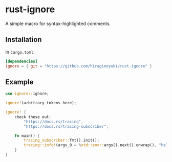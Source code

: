 # rust-ignore
A simple macro for syntax-highlighted comments.

## Installation
In `Cargo.toml`:
```toml
[dependencies]
ignore = { git = "https://github.com/hiraginoyuki/rust-ignore" }
```

## Example
```rust
use ignore::ignore;

ignore!(arbitrary tokens here);

ignore! {
    check these out:
        "https://docs.rs/tracing",
        "https://docs.rs/tracing-subscriber",

    fn main() {
        tracing_subscriber::fmt().init();
        tracing::info!(argv_0 = %std::env::args().next().unwrap(), "hello");
    }
}
```
